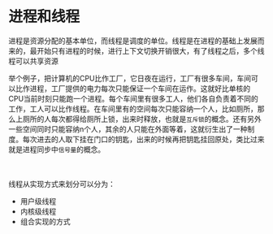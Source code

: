 # 进程和线程

进程是资源分配的基本单位，而线程是调度的单位。线程是在进程的基础上发展而来的，最开始只有进程的时候，进行上下文切换开销很大，有了线程之后，多个线程可以共享资源

举个例子，把计算机的CPU比作工厂，它日夜在运行，工厂有很多车间，车间可以比作进程，工厂提供的电力每次只能保证一个车间在运作。这就好比单核的CPU当前时刻只能跑一个进程。每个车间里有很多工人，他们各自负责着不同的工作，工人可以比作线程。在车间里有的空间每次只能容纳一个人，比如厕所，那么上厕所的人每次都得给厕所上锁，出来时释放，也就是`互斥锁`的概念。还有另外一些空间同时只能容纳n个人，其余的人只能在外面等着，这就衍生出了一种制度。每次进去的人取下挂在门口的钥匙，出来的时候再把钥匙挂回原处，类比过来就是进程同步中`信号量`的概念。

<br><br>
线程从实现方式来划分可以分为：<br>
- 用户级线程  
- 内核级线程  
- 组合实现的方式  
